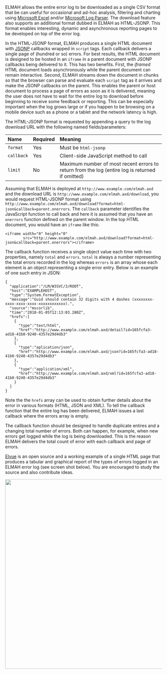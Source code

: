ELMAH allows the entire error log to be downloaded as a single CSV format that be can useful for occasional and ad-hoc analysis, filtering and charting using [Microsoft Excel](http://www.microsoft.com/excel/) and/or [Microsoft Log Parser](http://www.microsoft.com/technet/scriptcenter/tools/logparser/default.mspx). The download feature also supports an additional format dubbed in ELMAH as HTML-JSONP. This format enables interesting, dynamic and asynchronous reporting pages to be developed on top of the error log.

In the HTML-JSONP format, ELMAH produces a single HTML document with [JSONP](http://en.wikipedia.org/wiki/JSONP) callbacks wrapped in `script` tags. Each callback delivers a single page of (hundred or so) errors. For best results, the HTML document is designed to be hosted in an `iframe` in a parent document with JSONP callbacks being delivered to it. This has two benefits. First, the _iframed_ HTML document loads asynchronously while the parent document can remain interactive. Second, ELMAH streams down the document in chunks so that the browser can parse and evaluate each `script` tag as it arrives and make the JSONP callbacks on the parent. This enables the parent or host document to process a page of errors as soon as it is delivered, meaning the user does not have to wait for the entire log to download before beginning to receive some feedback or reporting. This can be especially important when the log grows large or if you happen to be browsing on a mobile device such as a phone or a tablet and the network latency is high.

The HTML-JSONP format is requested by appending a query to the log download URL with the following named fields/parameters:

| **Name**     | **Required** | **Meaning** |
|:-------------|:-------------|:------------|
| `format`   | Yes        | Must be `html-jsonp` |
| `callback` | Yes        | Client-side JavaScript method to call |
| `limit`    | No         | Maximum number of most recent errors to return from the log (entire log is returned if omitted) |

Assuming that ELMAH is deployed at `http://www.example.com/elmah.axd` and the download URL is `http://www.example.com/elmah.axd/download`, you would request HTML-JSONP format using `http://www.example.com/elmah.axd/download?format=html-json&callback=parent.onerrors`. The `callback` parameter identifies the JavaScript function to call back and here it is assumed that you have an `onerrors` function defined on the parent window. In the top HTML document, you would have an `iframe` like this:

```
<iframe width="0" height="0"
        src="http://www.example.com/elmah.axd/download?format=html-json&callback=parent.onerrors"></iframe>
```

The callback function receives a single object value each time with two properties, namely `total` and `errors`. `total` is always a number representing the total errors recorded in the log whereas `errors` is an array whose each element is an object representing a single error entry. Below is an example of one such entry in JSON:

```
{
  "application":"/LM/W3SVC/3/ROOT",
  "host":"EXAMPLEHOST",
  "type":"System.FormatException",
  "message":"Guid should contain 32 digits with 4 dashes (xxxxxxxx-xxxx-xxxx-xxxx-xxxxxxxxxxxx).",
  "source":"mscorlib",
  "time":"2010-01-05T12:13:03.280Z",
  "hrefs":[
    {
      "type":"text/html",
      "href":"http://www.example.com/elmah.axd/detail?id=165fcfa3-ad18-41b0-9240-4357e29d4db3"
    },
    {
      "type":"aplication/json",
      "href":"http://www.example.com/elmah.axd/json?id=165fcfa3-ad18-41b0-9240-4357e29d4db3"
    },
    {
      "type":"application/xml",
      "href":"http://www.example.com/elmah.axd/xml?id=165fcfa3-ad18-41b0-9240-4357e29d4db3"
    }
  ]
}
```

Note the the `hrefs` array can be used to obtain further details about the error in various formats (HTML, JSON and XML). To tell the callback function that the entire log has been delivered, ELMAH issues a last callback where the errors array is empty.

The callback function should be designed to handle duplicate entires and a changing total number of errors. Both can happen, for example, when new errors get logged while the log is being downloaded. This is the reason ELMAH delivers the total count of error with each callback and page of errors.

[Elvue](https://bitbucket.org/raboof/elvue) is an open source and a working example of a single HTML page that produces a tabular and graphical report of the types of errors logged in an ELMAH error log (see screen shot below). You are encouraged to study the source and also contribute ideas.

<img width='800' height='609' src='http://wiki.elmah.googlecode.com/hg/elvue.png' />